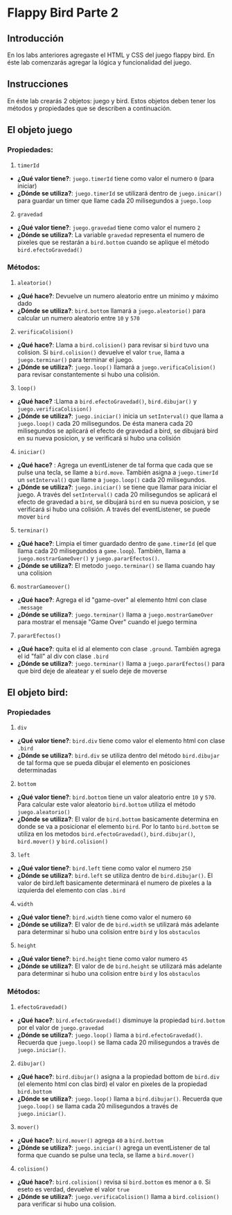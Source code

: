 # Flappy Bird Parte 2

## Introducción

En los labs anteriores agregaste el HTML y CSS del juego flappy bird. En éste lab comenzarás agregar la lógica y funcionalidad del juego. 

## Instrucciones
En éste lab crearás 2 objetos: juego y bird. Estos objetos deben tener los métodos y propiedades que se describen a continuación.

## El objeto juego

### Propiedades:
1. `timerId`
- **¿Qué valor tiene?**: `juego.timerId` tiene como valor el numero `0` (para iniciar)
- **¿Dónde se utiliza?**: `juego.timerId` se utilizará dentro de `juego.inicar()` para guardar un timer que llame cada 20 milisegundos a `juego.loop`

2. `gravedad`
- **¿Qué valor tiene?**: `juego.gravedad` tiene como valor el numero `2`
- **¿Dónde se utiliza?**: La variable `gravedad` representa el numero de pixeles que se restarán a `bird.bottom` cuando se aplique el método `bird.efectoGravedad()`


### Métodos:
1. `aleatorio()` 
- **¿Qué hace?**: Devuelve un numero aleatorio entre un minimo y máximo dado
- **¿Dónde se utiliza?**: `bird.bottom` llamará a `juego.aleatorio()` para calcular un numero aleatorio entre `10` y `570`


2. `verificaColision()`
- **¿Qué hace?**: Llama a `bird.colision()` para revisar si `bird` tuvo una colision. Si `bird.colision()` devuelve el valor `true`, llama a `juego.terminar()` para terminar el juego.
- **¿Dónde se utiliza?**:  `juego.loop()` llamará a `juego.verificaColision()` para revisar constantemente si hubo una colisión.  


3. `loop()`
- **¿Qué hace?** :Llama a `bird.efectoGravedad()`, `bird.dibujar()` y `juego.verificaColision()`
- **¿Dónde se utiliza?**: `juego.iniciar()` inicia un `setInterval()` que llama a `juego.loop()` cada 20 milisegundos. De ésta manera cada 20 milisegundos se aplicará el efecto de gravedad a bird, se dibujará bird en su nueva posicion, y se verificará si hubo una colisión


4. `iniciar()`
- **¿Qué hace?** : Agrega un eventListener de tal forma que cada que se pulse una tecla, se llame a `bird.move`. También asigna a `juego.timerId` un `setInterval()` que llame a `juego.loop()` cada 20 milisegundos. 
- **¿Dónde se utiliza?**: `juego.iniciar()` se tiene que llamar para iniciar el juego. A través del `setInterval()` cada 20 milisegundos se aplicará el efecto de gravedad a `bird`, se dibujará `bird` en su nueva posicion, y se verificará si hubo una colisión. A través del eventListener, se puede mover `bird`

5. `terminar()`
- **¿Qué hace?**: Limpia el timer guardado dentro de `game.timerId` (el que llama cada 20 milisegundos a `game.loop`). También, llama a `juego.mostrarGameOver()` y `juego.pararEfectos()`. 
- **¿Dónde se utiliza?**: El metodo `juego.terminar()` se llama cuando hay una colision


6.  `mostrarGameover()`
- **¿Qué hace?**:  Agrega el id "game-over" al elemento html con clase `.message`
- **¿Dónde se utiliza?**: `juego.terminar()` llama a `juego.mostrarGameOver` para mostrar el mensaje "Game Over" cuando el juego termina

7. `pararEfectos()`
- **¿Qué hace?**: quita el id al elemento con clase `.ground`. También agrega el id "fall" al div con clase `.bird`
- **¿Dónde se utiliza?**: `juego.terminar()` llama a `juego.pararEfectos()` para que bird deje de aleatear y el suelo deje de moverse 


## El objeto bird:

### Propiedades
1. `div`
- **¿Qué valor tiene?**: `bird.div` tiene como valor el elemento html con clase `.bird`
- **¿Dónde se utiliza?**: `bird.div` se utiliza dentro del método `bird.dibujar` de tal forma que se pueda dibujar el elemento en posiciones determinadas

2. `bottom`
- **¿Qué valor tiene?**: `bird.bottom` tiene un valor aleatorio entre `10` y `570`. Para calcular este valor aleatorio `bird.bottom` utiliza el método `juego.aleatorio()`
- **¿Dónde se utiliza?**:  El valor de `bird.bottom` basicamente determina en donde se va a posicionar el elemento `bird`. Por lo tanto `bird.bottom` se utiliza en los metodos `bird.efectoGravedad()`, `bird.dibujar()`, `bird.mover()` y `bird.colision()`

3. `left`
- **¿Qué valor tiene?**: `bird.left` tiene como valor el numero `250`
- **¿Dónde se utiliza?**: `bird.left` se utiliza dentro de `bird.dibujar()`. El valor de bird.left basicamente determinará el numero de pixeles a la izquierda del elemento con clas `.bird`

4. `width`
- **¿Qué valor tiene?**: `bird.width` tiene como valor el numero `60`
- **¿Dónde se utiliza?**: El valor de de `bird.width` se utilizará más adelante para determinar si hubo una colision entre `bird` y los `obstaculos`

5. `height`
- **¿Qué valor tiene?**: `bird.height` tiene como valor numero `45`
- **¿Dónde se utiliza?**: El valor de de `bird.height` se utilizará más adelante para determinar si hubo una colision entre `bird` y los `obstaculos`

### Métodos:

1. `efectoGravedad()`
- **¿Qué hace?**: `bird.efectoGravedad()` disminuye la propiedad `bird.bottom` por el valor de `juego.gravedad`
- **¿Dónde se utiliza?**: `juego.loop()` llama a `bird.efectoGravedad()`. Recuerda que `juego.loop()` se llama cada 20 milisegundos a través de `juego.iniciar()`. 

2. `dibujar()`
- **¿Qué hace?**: `bird.dibujar()` asigna a la propiedad bottom de `bird.div` (el elemento html con clas bird) el valor en pixeles de la propiedad `bird.bottom`
- **¿Dónde se utiliza?**: `juego.loop()` llama a `bird.dibujar()`. Recuerda que `juego.loop()` se llama cada 20 milisegundos a través de `juego.iniciar()`. 

3. `mover()`
- **¿Qué hace?**: `bird.mover()` agrega `40` a `bird.bottom`
- **¿Dónde se utiliza?**: `juego.iniciar()` agrega un eventListener de tal forma que cuando se pulse una tecla, se llame a `bird.mover()`

4. `colision()`
- **¿Qué hace?**: `bird.colision()` revisa si `bird.bottom` es menor a `0`. Si eseto es verdad, devuelve el valor `true`
- **¿Dónde se utiliza?**: `juego.verificaColision()` llama a `bird.colision()` para verificar si hubo una colision.

